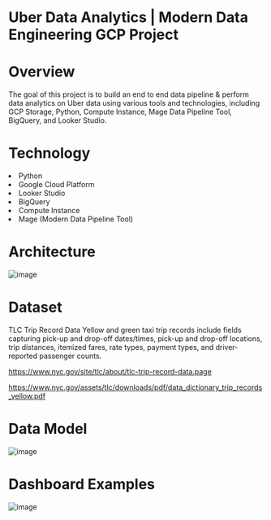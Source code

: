 # Uber Data Analytics | Modern Data Engineering GCP Project

# Overview
The goal of this project is to build an end to end data pipeline &amp; perform data analytics on Uber data using various tools and technologies, including GCP Storage, Python, Compute Instance, Mage Data Pipeline Tool, BigQuery, and Looker Studio.

# Technology
<li>Python</li>
<li>Google Cloud Platform</li>
<li>Looker Studio</li>
<li>BigQuery</li>
<li>Compute Instance</li>
<li>Mage (Modern Data Pipeline Tool)</li>

# Architecture
![image](https://github.com/claydoers/uber-modern-data-analytics-project/assets/109707159/1feab1f1-3217-4fca-bd68-dc945a06a701)

# Dataset
TLC Trip Record Data Yellow and green taxi trip records include fields capturing pick-up and drop-off dates/times, pick-up and drop-off locations, trip distances, itemized fares, rate types, payment types, and driver-reported passenger counts.

https://www.nyc.gov/site/tlc/about/tlc-trip-record-data.page

https://www.nyc.gov/assets/tlc/downloads/pdf/data_dictionary_trip_records_yellow.pdf

# Data Model
![image](https://github.com/claydoers/uber-modern-data-analytics-project/assets/109707159/186c8f0a-8b76-4996-a7f4-1cebcb811e58)

# Dashboard Examples
![image](https://github.com/claydoers/uber-modern-data-analytics-project/assets/109707159/4f51357e-9091-47a3-8fdc-16bc88b1fe57)
